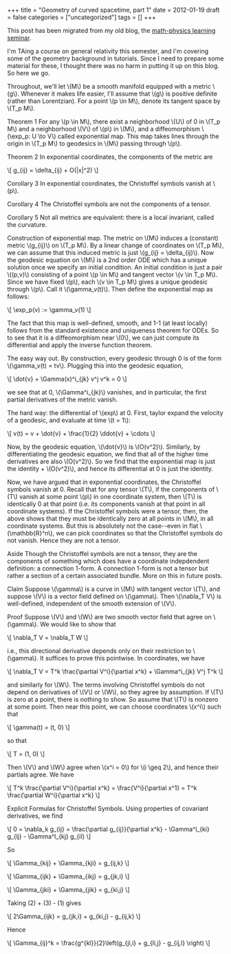 +++
title = "Geometry of curved spacetime, part 1"
date = 2012-01-19
draft = false
categories = ["uncategorized"]
tags = []
+++

This post has been migrated from my old blog, the [math-physics learning seminar](https://mathphysseminar.blogspot.com/).


I'm TAing a course on general relativity this semester, and I'm covering some of the geometry background in tutorials. Since I need to prepare some material for these, I thought there was no harm in putting it up on this blog. So here we go.


Throughout, we'll let \\(M\\) be a smooth manifold equipped with a metric \\(g\\). Whenever it makes life easier, I'll assume that \\(g\\) is positive definite (rather than Lorentzian). For a point \\(p \in M\\), denote its tangent space by \\(T_p M\\).


Theorem 1 For any \\(p \in M\\), there exist a neighborhood \\(U\\) of 0 in \\(T_p M\\) and a neighborhood \\(V\\) of \\(p\\) in \\(M\\), and a diffeomorphism \\(\exp_p: U \to V\\) called exponential map. This map takes lines through the origin in \\(T_p M\\) to geodesics in \\(M\\) passing through \\(p\\).


Theorem 2 In exponential coordinates, the components of the metric are

\\[ g_{ij} = \delta_{ij} + O(|x|^2) \\]


Corollary 3 In exponential coordinates, the Christoffel symbols vanish at \\(p\\).


Corollary 4 The Christoffel symbols are not the components of a tensor.


Corollary 5 Not all metrics are equivalent: there is a local invariant, called the curvature.


Construction of exponential map. The metric on \\(M\\) induces a (constant) metric \\(g_{ij}\\) on \\(T_p M\\). By a linear change of coordinates on \\(T_p M\\), we can assume that this induced metric is just \\(g_{ij} = \delta_{ij}\\). Now the geodesic equation on \\(M\\) is a 2nd order ODE which has a unique solution once we specify an initial condition. An initial condition is just a pair \\((p,v)\\) consisting of a point \\(p \in M\\) and tangent vector \\(v \in T_p M\\). Since we have fixed \\(p\\), each \\(v \in T_p M\\) gives a unique geodesic through \\(p\\). Call it \\(\gamma_v(t)\\). Then define the exponential map as follows:

\\[ \exp_p(v) := \gamma_v(1) \\]

The fact that this map is well-defined, smooth, and 1-1 (at least locally) follows from the standard existence and uniqueness theorem for ODEs. So to see that it is a diffeomorphism near \\(0\\), we can just compute its differential and apply the inverse function theorem.


The easy way out. By construction, every geodesic through 0 is of the form \\(\gamma_v(t) = tv\\). Plugging this into the geodesic equation,

\\[ \dot{v} + \Gamma(x)^i_{jk} v^j v^k = 0 \\]

we see that at 0, \\(\Gamma^i_{jk}\\) vanishes, and in particular, the first partial derivatives of the metric vanish.


The hard way: the differential of \\(exp\\) at 0. First, taylor expand the velocity of a geodesic, and evaluate at time \\(t = 1\\):

\\[ v(t) = v + \dot{v} + \frac{1}{2} \ddot{v} + \cdots \\]

Now, by the geodesic equation, \\(\dot{v}\\) is \\(O(v^2)\\). Similarly, by differentiating the geodesic equation, we find that all of the higher time derivatives are also \\(O(v^2)\\). So we find that the exponential map is just the identity + \\(O(v^2)\\), and hence its differential at 0 is just the identity.


Now, we have argued that in exponential coordinates, the Christoffel symbols vanish at 0. Recall that for any tensor \\(T\\), if the components of \\(T\\) vanish at some point \\(p\\) in one coordinate system, then \\(T\\) is identically 0 at that point (i.e. its components vanish at that point in all coordinate systems). If the Christoffel symbols were a tensor, then, the above shows that they must be identically zero at all points in \\(M\\), in all coordinate systems. But this is absolutely not the case--even in flat \\(\mathbb{R}^n\\), we can pick coordinates so that the Christoffel symbols do not vanish. Hence they are not a tensor.


Aside Though the Christoffel symbols are not a tensor, they are the components of something which does have a coordinate indepdendent definition: a connection 1-form. A connection 1-form is not a tensor but rather a section of a certain associated bundle. More on this in future posts.


Claim Suppose \\(\gamma\\) is a curve in \\(M\\) with tangent vector \\(T\\), and suppose \\(V\\) is a vector field defined on \\(\gamma\\). Then \\(\nabla_T V\\) is well-defined, independent of the smooth extension of \\(V\\).


Proof Suppose \\(V\\) and \\(W\\) are two smooth vector field that agree on \\(\gamma\\). We would like to show that

\\[ \nabla_T V = \nabla_T W \\]

i.e., this directional derivative depends only on their restriction to \\(\gamma\\). It suffices to prove this pointwise. In coordinates, we have

\\[ \nabla_T V = T^k \frac{\partial V^i}{\partial x^k} + \Gamma^i_{jk} V^j T^k \\]

and similarly for \\(W\\). The terms involving Christoffel symbols do not depend on derivatives of \\(V\\) or \\(W\\), so they agree by assumption. If \\(T\\) is zero at a point, there is nothing to show. So assume that \\(T\\) is nonzero at some point. Then near this point, we can choose coordinates \\(x^i\\) such that

\\[ \gamma(t) = (t, 0) \\]

so that

\\[ T = (1, 0) \\]

Then \\(V\\) and \\(W\\) agree when \\(x^i = 0\\) for \\(i \geq 2\\), and hence their partials agree. We have

\\[ T^k \frac{\partial V^i}{\partial x^k} = \frac{V^i}{\partial x^1} = T^k \frac{\partial W^i}{\partial x^k} \\]


Explicit Formulas for Christoffel Symbols. Using properties of covariant derivatives, we find

\\[ 0 = \nabla_k g_{ij} = \frac{\partial g_{ij}}{\partial x^k} - \Gamma^l_{ki} g_{lj} - \Gamma^l_{kj} g_{il} \\]

So

\\[ \Gamma_{kij} + \Gamma_{kji} = g_{ij,k} \\]

\\[ \Gamma_{ijk} + \Gamma_{ikj} = g_{jk,i} \\]

\\[ \Gamma_{jki} + \Gamma_{jik} = g_{ki,j} \\]

Taking (2) + (3) - (1) gives

\\[ 2\Gamma_{ijk} = g_{jk,i} + g_{ki,j} - g_{ij,k} \\]

Hence

\\[ \Gamma_{ij}^k = \frac{g^{kl}}{2}\left(g_{jl,i} + g_{li,j} - g_{ij,l} \right) \\]

